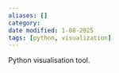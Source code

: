 ```yaml
---
aliases: []
category: 
date modified: 1-08-2025
tags: [python, visualization]
---
```

Python visualisation tool.